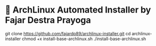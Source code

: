 # 🐧 ArchLinux Automated Installer by Fajar Destra Prayoga
git clone https://github.com/fajardp89/archlinux-installer.git
cd archlinux-installer
chmod +x install-base-archlinux.sh
./install-base-archlinux.sh
